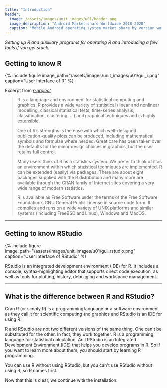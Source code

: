 ```yaml
---
title: "Introduction"
header:
  image: /assets/images/unit_images/u01/header.png
  image_description: "Android Market-share Worldwide 2018-2020"
  caption: "Mobile Android operating system market share by version worldwide from 2018 to 2020: [StatCounter](https://gs.statcounter.com/android-version-market-share/mobile/worldwide/#monthly-201907-202001) [via Statista](https://www.statista.com/statistics/921152/mobile-android-version-share-worldwide/)"
---
```

*Setting up R and auxiliary programs for operating R and introducing a few tools if you get stuck.*
<!--more-->

## Getting to know R
{% include figure image_path="/assets/images/unit_images/u01/gui_r.png" caption="User Interface of R" %}

Excerpt from *[r-project](https://www.r-project.org/)*

> R is a language and environment for statistical computing and graphics.
R provides a wide variety of statistical (linear and nonlinear modelling, classical statistical tests, time-series analysis, classification, clustering, …) and graphical techniques and is highly extensible.
>
> One of R’s strengths is the ease with which well-designed publication-quality plots can be produced, including mathematical symbols and formulae where needed. Great care has been taken over the defaults for the minor design choices in graphics, but the user retains full control.
>
> Many users think of R as a statistics system. We prefer to think of it as an environment within which statistical techniques are implemented. R can be extended (easily) via packages. There are about eight packages supplied with the R distribution and many more are available through the CRAN family of Internet sites covering a very wide range of modern statistics.
>
> R is available as Free Software under the terms of the Free Software Foundation’s GNU General Public License in source code form. It compiles and runs on a wide variety of UNIX platforms and similar systems (including FreeBSD and Linux), Windows and MacOS.

-------

## Getting to know RStudio
{% include figure image_path="/assets/images/unit_images/u01/gui_rstudio.png" caption="User Interface of RStudio" %}

RStudio is an integrated development environment (IDE) for R. It includes a console, syntax-highlighting editor that supports direct code execution, as well as tools for plotting, history, debugging and workspace management.

---

## What is the difference between R and RStudio?

Cran R (or simply R) is a programming language or a software environment as they call it for scientific computing and graphics and RStudio is an IDE for using R.

R and RStudio are not two different versions of the same thing. One can't be substituted for the other. In fact, they work together. R is a programming language for statistical calculation. And RStudio is an Integrated Development Environment (IDE) that helps you develop programs in R. So if you want to learn more about them, you should start by learning R programming.

You can use R without using RStudio, but you can't use RStudio without using R, so R comes first.

Now that this is clear, we continue with the installation:

<!--
## Further reading

add some day
-->
